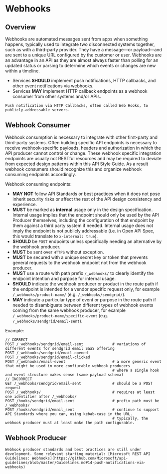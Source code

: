 # Webhooks

## Overview

Webhooks are automated messages sent from apps when something happens, typically used to integrate two disconnected systems together, such as with a third-party provider. They have a message—or payload—and are sent to a unique URL configured by the customer or user. Webhooks are an advantage in an API as they are almost always faster than polling for an updated status or parsing to determine which events or changes are new within a timeline. 

- Services **SHOULD** implement push notifications, HTTP callbacks, and other event notifications via webhooks.
- Services **MAY** implement HTTP callback endpoints as a webhook consumer from other systems and/or APIs.

```note
Push notification via HTTP Callbacks, often called Web Hooks, to publicly-addressable servers.
```

## Webhook Consumer

Webhook consumption is necessary to integrate with other first-party and third-party systems. Often building specific API endpoints is necessary to receive webhook-specific payloads, headers and authorization in which the API producer cannot control or change. These webhook specific integration endpoints are usually not RESTful resources and may be required to deviate from expected design patterns within this API Style Guide. As a result webhook consumers should recognize this and organize webhook consuming endpoints accordingly.

Webhook consuming endpoints:
- **MAY NOT** follow API Standards or best practices when it does not pose inherit security risks or affect the rest of the API design consistency and experience.
- **MUST** be marked as **internal** usage only in the design specification. Internal usage implies that the endpoint should only be used by the API Producer themselves, including the configuration of that endpoint by them against a third party system if needed. Internal usage does not imply the endpoint is not publicly addressable (i.e. in Open API Spec, this would translate to `x-internal: true`). <a name="sps-webhooks-internal" href="#sps-webhooks-internal"><i class="fa fa-check-circle" title="#sps-webhooks-internal"></i></a>
- **SHOULD** be `POST` endpoints unless specifically needing an alternative by the webhook producer. <a name="sps-webhooks-post" href="#sps-webhooks-post"><i class="fa fa-check-circle" title="#sps-webhooks-post"></i></a>
- **MUST** be sent over `HTTPS` without exception.
- **MUST** be secured with a unique secret key or token that prevents general requests to the webhook endpoint not from the webhook producer.
- **MUST** use a route with path prefix `/_webhooks/` to clearly identify the endpoint intention and purpose for internal usage. <a name="sps-webhooks-path" href="#sps-webhooks-path"><i class="fa fa-check-circle" title="#sps-webhooks-path"></i></a>
- **SHOULD** indicate the webhook producer or product in the route path if the endpoint is intended for a vendor specific request only, for example `/_webhooks/product-name/` (e.g. `/_webhooks/sendgrid/`).
- **MAY** indicate a particular type of event or purpose in the route path if needed to disambiguate between different types of webhook events coming from the same webhook producer, for example `/_webhooks/product-name/specific-event` (e.g. `/_webhooks/sendgrid/email-sent`).

Example:
```
// CORRECT
POST /_webhooks/sendgrid/email-sent             # variations of different events for sendgrid email SaaS offering
POST /_webhooks/sendgrid/email-opened
POST /_webhooks/sendgrid/email-clicked
POST /_webhooks/email-event                     # a more generic event that might be used in more confiurable webhook producers
                                                # where a single hook and event structure makes sense (same payload schema)
// INCORRECT
GET /_webhooks/sendgrid/email-sent              # should be a POST request      
POST /_webhooks/                                # requires at least one identifier after /_webhooks/
POST /hooks/sendgrid/email-sent                 # prefix path must be /_webhooks/
POST /hooks/sendgrid/email_sent                 # continue to support API Standards where you can, using kebab-case in the URL.
                                                # typically, the webhook producer must at least make the path configurable.
```

## Webhook Producer

```note
Webhook producer standards and best practices are still under development. Some relevant starting material: [Microsoft REST API Guidelines: Webhooks](https://github.com/Microsoft/api-guidelines/blob/master/Guidelines.md#14-push-notifications-via-webhooks)
```